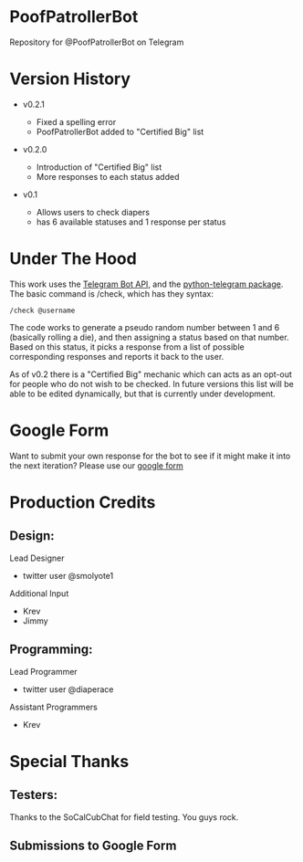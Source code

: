 # PoofPatrollerBot
Repository for @PoofPatrollerBot on Telegram

# Version History
- v0.2.1
  - Fixed a spelling error
  - PoofPatrollerBot added to "Certified Big" list
- v0.2.0
  - Introduction of "Certified Big" list
  - More responses to each status added

- v0.1
  - Allows users to check diapers
  - has 6 available statuses and 1 response per status

# Under The Hood
This work uses the [Telegram Bot API](https://core.telegram.org/bots/api), and the [python-telegram package](https://github.com/python-telegram-bot/python-telegram-bot). The basic command is /check, which has they syntax:
  ```
  /check @username
  ```
The code works to generate a pseudo random number between 1 and 6 (basically rolling a die), and then assigning a status based on that number. Based on this status, it picks a response from a list of possible corresponding responses and reports it back to the user.

As of v0.2 there is a "Certified Big" mechanic which can acts as an opt-out for people who do not wish to be checked. In future versions this list will be able to be edited dynamically, but that is currently under development. 

# Google Form
Want to submit your own response for the bot to see if it might make it into the next iteration? Please use our [google form](https://goo.gl/forms/f797W0ylSL8cboyc2)

# Production Credits
## Design:
Lead Designer
- twitter user @smolyote1

Additional Input
- Krev
- Jimmy
## Programming:
Lead Programmer
- twitter user @diaperace

Assistant Programmers
- Krev
# Special Thanks
## Testers:
Thanks to the SoCalCubChat for field testing. You guys rock.
## Submissions to Google Form
